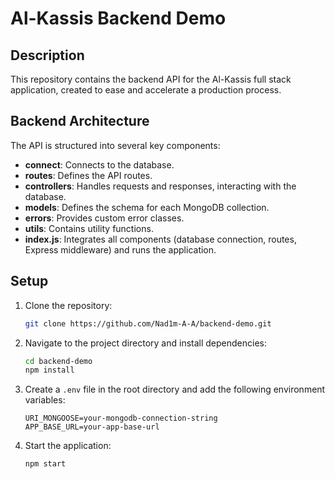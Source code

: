 # Al-Kassis Backend Demo

## Description

This repository contains the backend API for the Al-Kassis full stack application, created to ease and accelerate a production process.

## Backend Architecture

The API is structured into several key components:

- **connect**: Connects to the database.
- **routes**: Defines the API routes.
- **controllers**: Handles requests and responses, interacting with the database.
- **models**: Defines the schema for each MongoDB collection.
- **errors**: Provides custom error classes.
- **utils**: Contains utility functions.
- **index.js**: Integrates all components (database connection, routes, Express middleware) and runs the application.

## Setup

1. Clone the repository:

   ```sh
   git clone https://github.com/Nad1m-A-A/backend-demo.git
   ```

2. Navigate to the project directory and install dependencies:

   ```sh
   cd backend-demo
   npm install
   ```

3. Create a `.env` file in the root directory and add the following environment variables:

   ```
   URI_MONGOOSE=your-mongodb-connection-string
   APP_BASE_URL=your-app-base-url
   ```

4. Start the application:
   ```sh
   npm start
   ```
